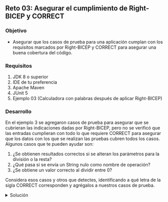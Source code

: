 ## Reto 03: Asegurar el cumplimiento de Right-BICEP y CORRECT

### Objetivo
- Asegurar que los casos de prueba para una aplicación cumplan con los requisitos marcados por Right-BICEP y CORRECT para asegurar una buena cobertura del código.

### Requisitos
1. JDK 8 o superior
2. IDE de tu preferencia
3. Apache Maven
4. JUnit 5
5. Ejemplo 03 (Calculadora con palabras después de aplicar Right-BICEP)

### Desarrollo
En el ejemplo 3 se agregaron casos de prueba para asegurar que se cubrieran las indicaciones dadas por Right-BICEP, pero no se verificó que las entradas cumplieran con todo lo que requiere CORRECT para asegurar que los datos con los que se realizan las pruebas cubren todos los casos. Algunos casos que te pueden ayudar son:

 1. ¿Se obtienen resultados correctos si se alteran los parámetros para la división o la resta?
 2. ¿Qué pasa si se envía un String nulo como nombre de operación?
 3. ¿Se obtiene un valor correcto al dividir entre 0?

Considera esos casos y otros que detectes, identificando a qué letra de la sigla CORRECT corresponden y agrégalos a nuestros casos de prueba.

<details>
	<summary>Solución</summary>
Se incluye la respuesta a las 3 preguntas planteadas en el desarrollo, junto con el código necesario para agregar una prueba para cada caso:
	
1. Con la implementación actual no existe el problema de obtener valores incorrectos alterando el orden de los parámetros de entrada, pero no existe ninguna prueba que nos ayude a comprobarlo, así que sería neceseario añadir un método como el siguiente que verifique que el orden (letra O de la sigla):

```java
@Test
    void parametrosCambiadosTest() throws InvalidArgumentException {
        //Arrange
        Double esperado1 = 10.0;
        Double esperado2 = 0.1;

        //Act
        Double resultado1 = calc.calcular("dividir", 40.0, 4.0);
        Double resultado2 = calc.calcular("dividir", 4.0, 40.0);
        //Assert
        assertEquals(esperado1, resultado1);
        assertEquals(esperado2, resultado2);
        assertNotEquals(resultado1, resultado2);
    }
```

2. Al pasar un String nulo como nombre de la operación a calcular se obtiene un **NullPointerException** no esperado, por lo que debemos incluir la corrección necesaria para verificar si se ingresa este valor e informar al usuario qué está pasando, además de incluir la prueba necesaria para validar este comportamiento (considerando que también validamos el caso de que el valor del String no sea alguna de las 4 operaciones cubriremos las letras C y E de la sigla):

La prueba quedaría de la siguiente manera:
```java
@Test
    void nombreOperacionNulaTest(){
        assertThrows(InvalidArgumentException.class, ()-> calc.calcular(null, 1.0, 1.0));
    }
```

Y el método calcular:

```java
public Double calcular(String operacion, Double a, Double b) throws InvalidArgumentException {
        if(a == null || b == null){
            throw new InvalidArgumentException(new String[]{"Se esperaba el valor para la operación"});
        }
        if(operacion == null){
            throw new InvalidArgumentException(new String[]{"Se esperaba el nombre de la operación"});
        }
        switch (operacion){
            case "sumar":
                return sumar(a, b);
            case "restar":
                return restar(a, b);
            case "multiplicar":
                return multiplicar(a, b);
            case "dividir":
                return dividir(a, b);
            case "":
                throw new InvalidArgumentException(new String[]{"Se esperaba el nombre de la operación"});
        }
        return 0.0;
```

3. Si tratamos de dividir cualquier número entre 0 se debe obtener el valor **NaN** (not a number) debido a que no existe ese valor, pero tampoco existe la prueba que lo compruebe, así que debemos añadirla y no simplemente confiar en que el lenguaje se encargará de ello (con esto cubriremos la letra R de rango).

```java
    @Test
    void dividirEntreCeroTest() throws InvalidArgumentException {
        //Arrange
        Double esperado = Double.NaN;
        //Act
        Double resultado = calc.calcular("dividir", 0.0, 0.0);
        //Assert
        assertEquals(esperado, resultado);
    }
```
</details>
